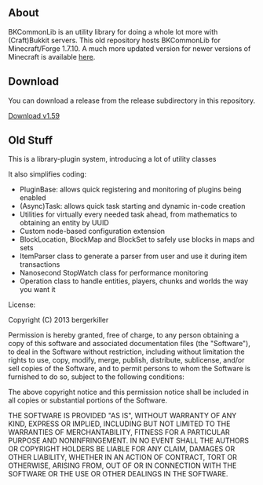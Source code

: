 ## About
BKCommonLib is an utility library for doing a whole lot more with (Craft)Bukkit servers.
This old repository hosts BKCommonLib for Minecraft/Forge 1.7.10. A much more updated
version for newer versions of Minecraft is available [here](https://github.com/bergerhealer/BKCommonLib).

## Download
You can download a release from the release subdirectory in this repository.

[Download v1.59](https://github.com/bergerkiller/BKCommonLib/raw/master/release/BKCommonLib-1.59-SNAPSHOT.jar)


## Old Stuff
This is a library-plugin system, introducing a lot of utility classes

It also simplifies coding:
- PluginBase: allows quick registering and monitoring of plugins being enabled
- (Async)Task: allows quick task starting and dynamic in-code creation
- Utilities for virtually every needed task ahead, from mathematics to obtaining an entity by UUID
- Custom node-based configuration extension
- BlockLocation, BlockMap and BlockSet to safely use blocks in maps and sets
- ItemParser class to generate a parser from user and use it during item transactions
- Nanosecond StopWatch class for performance monitoring
- Operation class to handle entities, players, chunks and worlds the way you want it

License:

Copyright (C) 2013 bergerkiller

Permission is hereby granted, free of charge, to any person obtaining a copy of this software and associated documentation files (the "Software"), to deal in the Software without restriction, including without limitation the rights to use, copy, modify, merge, publish, distribute, sublicense, and/or sell copies of the Software, and to permit persons to whom the Software is furnished to do so, subject to the following conditions:

The above copyright notice and this permission notice shall be included in all copies or substantial portions of the Software.

THE SOFTWARE IS PROVIDED "AS IS", WITHOUT WARRANTY OF ANY KIND, EXPRESS OR IMPLIED, INCLUDING BUT NOT LIMITED TO THE WARRANTIES OF MERCHANTABILITY, FITNESS FOR A PARTICULAR PURPOSE AND NONINFRINGEMENT. IN NO EVENT SHALL THE AUTHORS OR COPYRIGHT HOLDERS BE LIABLE FOR ANY CLAIM, DAMAGES OR OTHER LIABILITY, WHETHER IN AN ACTION OF CONTRACT, TORT OR OTHERWISE, ARISING FROM, OUT OF OR IN CONNECTION WITH THE SOFTWARE OR THE USE OR OTHER DEALINGS IN THE SOFTWARE.